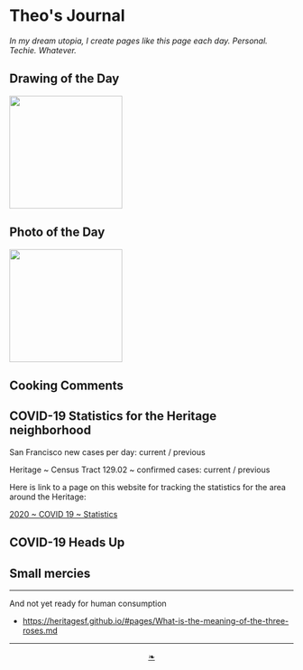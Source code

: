 # Theo's Journal

_In my dream utopia, I create pages like this page each day. Personal. Techie. Whatever._


## Drawing of the Day

<img src="https://heritagesf.github.io/images/2020/11-/2020---dotd-.jpg" width=200 >


## Photo of the Day

<img src="https://heritagesf.github.io/images/2020/11-/2020---dotd-.jpg" width=200 >


## Cooking Comments


## COVID-19 Statistics for the Heritage neighborhood

San Francisco new cases per day:  current /  previous

Heritage ~ Census Tract 129.02 ~ confirmed cases:  current /  previous

Here is link to a page on this website for tracking the statistics for the area around the Heritage:

[2020 ~ COVID 19 ~ Statistics]( https://heritagesf.github.io/#pages/2020-C19-Statistics.md )


## COVID-19 Heads Up


## Small mercies


***

And not yet ready for human consumption

* https://heritagesf.github.io/#pages/What-is-the-meaning-of-the-three-roses.md



***

<center><a href=javascript:window.scrollTo(0,0); class=aDingbat title="Scroll to top" > ❧ </a></center>
